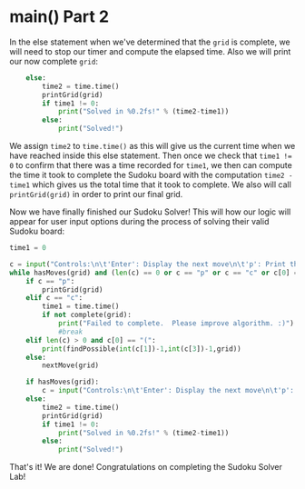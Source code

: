 <!--title={user input: main() part 2}-->

<!--badges={Algorithmns:21}-->

<!--concepts{User Input}-->

# main() Part 2

In the else statement when we've determined that the `grid` is complete, we will need to stop our timer and compute the elapsed time. Also we will print our now complete `grid`:

```python
	else:
		time2 = time.time()
		printGrid(grid)
		if time1 != 0:
			print("Solved in %0.2fs!" % (time2-time1))
		else:
			print("Solved!")
```

We assign `time2` to `time.time()` as this will give us the current time when we have reached inside this else statement. Then once we check that `time1 != 0` to confirm that there was a time recorded for `time1`, we then can compute the time it took to complete the Sudoku board with the computation `time2 - time1` which gives us the total time that it took to complete. We also will call `printGrid(grid)` in order to print our final grid.

Now we have finally finished our Sudoku Solver! This will how our logic will appear for user input options during the process of solving their valid Sudoku board:

```python
time1 = 0

c = input("Controls:\n\t'Enter': Display the next move\n\t'p': Print the current grid (small)\n\t'c': Complete the grid (or attempt to)\n\t'(r,c)': Prints the possible options for that row, column\n")
while hasMoves(grid) and (len(c) == 0 or c == "p" or c == "c" or c[0] == "("):
	if c == "p":
		printGrid(grid)
	elif c == "c":
		time1 = time.time()
		if not complete(grid):
			print("Failed to complete.  Please improve algorithm. :)")
			#break
	elif len(c) > 0 and c[0] == "(":
		print(findPossible(int(c[1])-1,int(c[3])-1,grid))
	else:
		nextMove(grid)

	if hasMoves(grid):
		c = input("Controls:\n\t'Enter': Display the next move\n\t'p': Print the current grid (small)\n\t'c': Complete the grid (or attempt to)\n\t'(r,c)': Prints the possible options for that row, column\n")
	else:
		time2 = time.time()
		printGrid(grid)
		if time1 != 0:
			print("Solved in %0.2fs!" % (time2-time1))
		else:
			print("Solved!")
```

That's it! We are done! Congratulations on completing the Sudoku Solver Lab!
